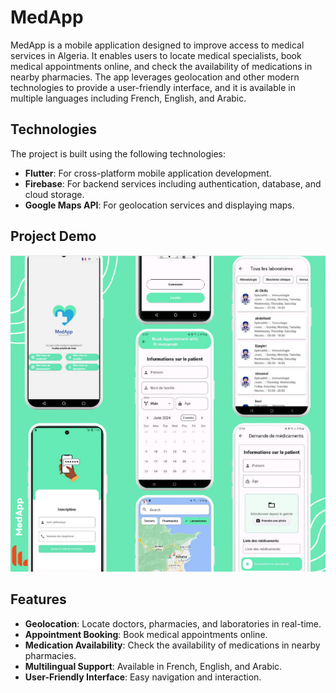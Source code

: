 # MedApp

MedApp is a mobile application designed to improve access to medical services in Algeria. It enables users to locate medical specialists, book medical appointments online, and check the availability of medications in nearby pharmacies. The app leverages geolocation and other modern technologies to provide a user-friendly interface, and it is available in multiple languages including French, English, and Arabic.

## Technologies

The project is built using the following technologies:

- **Flutter**: For cross-platform mobile application development.
- **Firebase**: For backend services including authentication, database, and cloud storage.
- **Google Maps API**: For geolocation services and displaying maps.

## Project Demo


<img src="photo_2024-06-25_15-36-24.jpg">

## Features

- **Geolocation**: Locate doctors, pharmacies, and laboratories in real-time.
- **Appointment Booking**: Book medical appointments online.
- **Medication Availability**: Check the availability of medications in nearby pharmacies.
- **Multilingual Support**: Available in French, English, and Arabic.
- **User-Friendly Interface**: Easy navigation and interaction.

